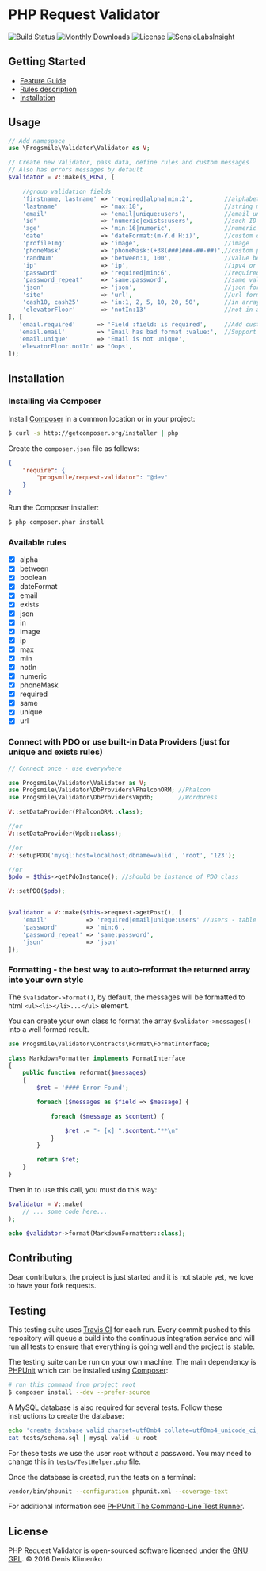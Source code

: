 # PHP Request Validator
[![Build Status](https://travis-ci.org/progsmile/request-validator.svg?branch=master)](http://travis-ci.org/progsmile/request-validator) [![Monthly Downloads](https://poser.pugx.org/progsmile/request-validator/d/monthly)](https://packagist.org/packages/progsmile/request-validator) [![License](https://poser.pugx.org/progsmile/request-validator/license.svg)](https://packagist.org/packages/progsmile/request-validator) [![SensioLabsInsight](https://insight.sensiolabs.com/projects/918ec166-799d-4ac1-a2c9-13d4cb8dafd4/mini.png)](https://insight.sensiolabs.com/projects/918ec166-799d-4ac1-a2c9-13d4cb8dafd4)

## Getting Started

* [Feature Guide](https://github.com/progsmile/request-validator/blob/master/docs/Validator%20Guide.md)  
* [Rules description](https://github.com/progsmile/request-validator/blob/master/docs/Rules-Guide.md)
* [Installation](https://github.com/progsmile/request-validator#installation)

## Usage

```php
// Add namespace
use \Progsmile\Validator\Validator as V;

// Create new Validator, pass data, define rules and custom messages
// Also has errors messages by default
$validator = V::make($_POST, [

    //group validation fields
    'firstname, lastname' => 'required|alpha|min:2',         //alphabetic support
    'lastname'            => 'max:18',                       //string max length
    'email'               => 'email|unique:users',           //email uniqueness in table users
    'id'                  => 'numeric|exists:users',         //such ID exists in table users
    'age'                 => 'min:16|numeric',               //numeric min
    'date'                => 'dateFormat:(m-Y.d H:i)',       //custom date time format
    'profileImg'          => 'image',                        //image
    'phoneMask'           => 'phoneMask:(+38(###)###-##-##)',//custom phone mask validator
    'randNum'             => 'between:1, 100',               //value between
    'ip'                  => 'ip',                           //ipv4 or ipv6
    'password'            => 'required|min:6',               //required fields
    'password_repeat'     => 'same:password',                //same validator
    'json'                => 'json',                         //json format
    'site'                => 'url',                          //url format
    'cash10, cash25'      => 'in:1, 2, 5, 10, 20, 50',       //in array
    'elevatorFloor'       => 'notIn:13'                      //not in array
], [
   'email.required'      => 'Field :field: is required',     //Add custom messages
   'email.email'         => 'Email has bad format :value:',  //Support :field: and :value: params
   'email.unique'        => 'Email is not unique',
   'elevatorFloor.notIn' => 'Oops',
]);
```

## Installation

### Installing via Composer

Install [Composer](http://getcomposer.org) in a common location or in your project:

```sh
$ curl -s http://getcomposer.org/installer | php
```

Create the `composer.json` file as follows:

```json
{
    "require": {
        "progsmile/request-validator": "@dev"
    }
}
```

Run the Composer installer:

```sh
$ php composer.phar install
```

### Available rules
- [x]  alpha
- [x]  between
- [x]  boolean
- [x]  dateFormat
- [x]  email
- [x]  exists
- [x]  json
- [x]  in
- [x]  image
- [x]  ip
- [x]  max
- [x]  min
- [x]  notIn
- [x]  numeric
- [x]  phoneMask
- [x]  required
- [x]  same
- [x]  unique
- [x]  url

### Connect with PDO or use built-in Data Providers (just for unique and exists rules)

```php
// Connect once - use everywhere

use Progsmile\Validator\Validator as V;
use Progsmile\Validator\DbProviders\PhalconORM; //Phalcon
use Progsmile\Validator\DbProviders\Wpdb;       //Wordpress

V::setDataProvider(PhalconORM::class);

//or
V::setDataProvider(Wpdb::class);

//or
V::setupPDO('mysql:host=localhost;dbname=valid', 'root', '123');

//or
$pdo = $this->getPdoInstance(); //should be instance of PDO class

V::setPDO($pdo);


$validator = V::make($this->request->getPost(), [
    'email'           => 'required|email|unique:users' //users - table name
    'password'        => 'min:6',
    'password_repeat' => 'same:password',
    'json'            => 'json'
]);

```

### Formatting - the best way to auto-reformat the returned array into your own style

The `$validator->format()`, by default, the messages will be formatted to html `<ul><li></li>...</ul>` element.

You can create your own class to format the array `$validator->messages()` into a well formed result.

```php
use Progsmile\Validator\Contracts\Format\FormatInterface;

class MarkdownFormatter implements FormatInterface
{
    public function reformat($messages)
    {
        $ret = '#### Error Found';

        foreach ($messages as $field => $message) {

            foreach ($message as $content) {

                $ret .= "- [x] ".$content."**\n"
            }
        }

        return $ret;
    }
}
```

Then in to use this call, you must do this way:

```php
$validator = V::make(
    // ... some code here...
);

echo $validator->format(MarkdownFormatter::class);
```

## Contributing

Dear contributors, the project is just started and it is not stable yet, we love to have your fork requests.

## Testing

This testing suite uses [Travis CI](https://travis-ci.org/) for each run. Every commit pushed to this repository will queue a build into the continuous integration service and will run all tests to ensure that everything is going well and the project is stable.

The testing suite can be run on your own machine. The main dependency is [PHPUnit](https://github.com/sebastianbergmann/phpunit) which can be installed using [Composer](http://getcomposer.org):

```sh
# run this command from project root
$ composer install --dev --prefer-source
```

A MySQL database is also required for several tests. Follow these instructions to create the database:

```sh
echo 'create database valid charset=utf8mb4 collate=utf8mb4_unicode_ci;' | mysql -u root
cat tests/schema.sql | mysql valid -u root
```

For these tests we use the user `root` without a password. You may need to change this in `tests/TestHelper.php` file.

Once the database is created, run the tests on a terminal:

```sh
vendor/bin/phpunit --configuration phpunit.xml --coverage-text
```

For additional information see [PHPUnit The Command-Line Test Runner](http://phpunit.de/manual/current/en/textui.html).

## License

PHP Request Validator is open-sourced software licensed under the [GNU GPL](LICENSE).
© 2016 Denis Klimenko

